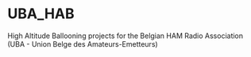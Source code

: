 # UBA_HAB
High Altitude Ballooning projects for the Belgian HAM Radio Association (UBA - Union Belge des Amateurs-Emetteurs)
